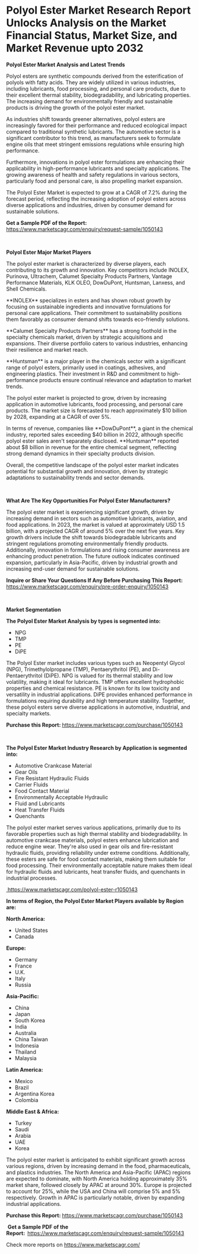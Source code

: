 <p><h1>Polyol Ester Market Research Report Unlocks Analysis on the Market Financial Status, Market Size, and Market Revenue upto 2032</h1></p><p><strong>Polyol Ester Market Analysis and Latest Trends</strong></p>
<p><p>Polyol esters are synthetic compounds derived from the esterification of polyols with fatty acids. They are widely utilized in various industries, including lubricants, food processing, and personal care products, due to their excellent thermal stability, biodegradability, and lubricating properties. The increasing demand for environmentally friendly and sustainable products is driving the growth of the polyol ester market.</p><p>As industries shift towards greener alternatives, polyol esters are increasingly favored for their performance and reduced ecological impact compared to traditional synthetic lubricants. The automotive sector is a significant contributor to this trend, as manufacturers seek to formulate engine oils that meet stringent emissions regulations while ensuring high performance.</p><p>Furthermore, innovations in polyol ester formulations are enhancing their applicability in high-performance lubricants and specialty applications. The growing awareness of health and safety regulations in various sectors, particularly food and personal care, is also propelling market expansion.</p><p>The Polyol Ester Market is expected to grow at a CAGR of 7.2% during the forecast period, reflecting the increasing adoption of polyol esters across diverse applications and industries, driven by consumer demand for sustainable solutions.</p></p>
<p><strong>Get a Sample PDF of the Report:&nbsp;</strong> <a href="https://www.marketscagr.com/enquiry/request-sample/1050143?utm_campaign=1126&utm_medium=2&utm_source=Github&utm_content=ia&utm_term=06032025&utm_id=polyol-ester">https://www.marketscagr.com/enquiry/request-sample/1050143</a></p>
<p>&nbsp;</p>
<p><strong>Polyol Ester Major Market Players</strong></p>
<p><p>The polyol ester market is characterized by diverse players, each contributing to its growth and innovation. Key competitors include INOLEX, Purinova, Ultrachem, Calumet Specialty Products Partners, Vantage Performance Materials, KLK OLEO, DowDuPont, Huntsman, Lanxess, and Shell Chemicals.</p><p>**INOLEX** specializes in esters and has shown robust growth by focusing on sustainable ingredients and innovative formulations for personal care applications. Their commitment to sustainability positions them favorably as consumer demand shifts towards eco-friendly solutions.</p><p>**Calumet Specialty Products Partners** has a strong foothold in the specialty chemicals market, driven by strategic acquisitions and expansions. Their diverse portfolio caters to various industries, enhancing their resilience and market reach.</p><p>**Huntsman** is a major player in the chemicals sector with a significant range of polyol esters, primarily used in coatings, adhesives, and engineering plastics. Their investment in R&D and commitment to high-performance products ensure continual relevance and adaptation to market trends.</p><p>The polyol ester market is projected to grow, driven by increasing application in automotive lubricants, food processing, and personal care products. The market size is forecasted to reach approximately $10 billion by 2028, expanding at a CAGR of over 5%.</p><p>In terms of revenue, companies like **DowDuPont**, a giant in the chemical industry, reported sales exceeding $40 billion in 2022, although specific polyol ester sales aren't separately disclosed. **Huntsman** reported about $8 billion in revenue for the entire chemical segment, reflecting strong demand dynamics in their specialty products division.</p><p>Overall, the competitive landscape of the polyol ester market indicates potential for substantial growth and innovation, driven by strategic adaptations to sustainability trends and sector demands.</p></p>
<p>&nbsp;</p>
<p><strong>What Are The Key Opportunities For Polyol Ester Manufacturers?</strong></p>
<p><p>The polyol ester market is experiencing significant growth, driven by increasing demand in sectors such as automotive lubricants, aviation, and food applications. In 2023, the market is valued at approximately USD 1.5 billion, with a projected CAGR of around 5% over the next five years. Key growth drivers include the shift towards biodegradable lubricants and stringent regulations promoting environmentally friendly products. Additionally, innovation in formulations and rising consumer awareness are enhancing product penetration. The future outlook indicates continued expansion, particularly in Asia-Pacific, driven by industrial growth and increasing end-user demand for sustainable solutions.</p></p>
<p><strong>Inquire or Share Your Questions If Any Before Purchasing This Report:</strong> <a href="https://www.marketscagr.com/enquiry/pre-order-enquiry/1050143?utm_campaign=1126&utm_medium=2&utm_source=Github&utm_content=ia&utm_term=06032025&utm_id=polyol-ester">https://www.marketscagr.com/enquiry/pre-order-enquiry/1050143</a></p>
<p>&nbsp;</p>
<p><strong>Market Segmentation</strong></p>
<p><strong>The Polyol Ester Market Analysis by types is segmented into:</strong></p>
<p><ul><li>NPG</li><li>TMP</li><li>PE</li><li>DiPE</li></ul></p>
<p><p>The Polyol Ester market includes various types such as Neopentyl Glycol (NPG), Trimethylolpropane (TMP), Pentaerythritol (PE), and Di-Pentaerythritol (DiPE). NPG is valued for its thermal stability and low volatility, making it ideal for lubricants. TMP offers excellent hydrophobic properties and chemical resistance. PE is known for its low toxicity and versatility in industrial applications. DiPE provides enhanced performance in formulations requiring durability and high temperature stability. Together, these polyol esters serve diverse applications in automotive, industrial, and specialty markets.</p></p>
<p><strong>Purchase this Report:&nbsp;</strong><a href="https://www.marketscagr.com/purchase/1050143?utm_campaign=1126&utm_medium=2&utm_source=Github&utm_content=ia&utm_term=06032025&utm_id=polyol-ester">https://www.marketscagr.com/purchase/1050143</a></p>
<p>&nbsp;</p>
<p><strong>The Polyol Ester Market Industry Research by Application is segmented into:</strong></p>
<p><ul><li>Automotive Crankcase Material</li><li>Gear Oils</li><li>Fire Resistant Hydraulic Fluids</li><li>Carrier Fluids</li><li>Food Contact Material</li><li>Environmentally Acceptable Hydraulic</li><li>Fluid and Lubricants</li><li>Heat Transfer Fluids</li><li>Quenchants</li></ul></p>
<p><p>The polyol ester market serves various applications, primarily due to its favorable properties such as high thermal stability and biodegradability. In automotive crankcase materials, polyol esters enhance lubrication and reduce engine wear. They're also used in gear oils and fire-resistant hydraulic fluids, providing reliability under extreme conditions. Additionally, these esters are safe for food contact materials, making them suitable for food processing. Their environmentally acceptable nature makes them ideal for hydraulic fluids and lubricants, heat transfer fluids, and quenchants in industrial processes.</p></p>
<p><a href="https://www.marketscagr.com/polyol-ester-r1050143?utm_campaign=1126&utm_medium=2&utm_source=Github&utm_content=ia&utm_term=06032025&utm_id=polyol-ester">&nbsp;https://www.marketscagr.com/polyol-ester-r1050143</a></p>
<p><strong>In terms of Region, the Polyol Ester Market Players available by Region are:</strong></p>
<p>
    <p> <strong> North America: </strong>
        <ul>
            <li>United States</li>
            <li>Canada</li>
        </ul>
        </p> 
    <p> <strong> Europe: </strong>
        <ul>
            <li>Germany</li>
            <li>France</li>
            <li>U.K.</li>
            <li>Italy</li>
            <li>Russia</li>
        </ul>
        </p> 
    <p> <strong> Asia-Pacific: </strong>
        <ul>
            <li>China</li>
            <li>Japan</li>
            <li>South Korea</li>
            <li>India</li>
            <li>Australia</li>
            <li>China Taiwan</li>
            <li>Indonesia</li>
            <li>Thailand</li>
            <li>Malaysia</li>
        </ul>
        </p> 
    <p> <strong> Latin America: </strong>
        <ul>
            <li>Mexico</li>
            <li>Brazil</li>
            <li>Argentina Korea</li>
            <li>Colombia</li>
        </ul>
        </p> 
    <p> <strong> Middle East & Africa: </strong>
        <ul>
            <li>Turkey</li>
            <li>Saudi</li>
            <li>Arabia</li>
            <li>UAE</li>
            <li>Korea</li>
        </ul>
    </p>
    </p>
<p><p>The polyol ester market is anticipated to exhibit significant growth across various regions, driven by increasing demand in the food, pharmaceuticals, and plastics industries. The North America and Asia-Pacific (APAC) regions are expected to dominate, with North America holding approximately 35% market share, followed closely by APAC at around 30%. Europe is projected to account for 25%, while the USA and China will comprise 5% and 5% respectively. Growth in APAC is particularly notable, driven by expanding industrial applications.</p></p>
<p><strong>Purchase this Report: </strong><a href="https://www.marketscagr.com/purchase/1050143?utm_campaign=1126&utm_medium=2&utm_source=Github&utm_content=ia&utm_term=06032025&utm_id=polyol-ester">https://www.marketscagr.com/purchase/1050143</a></p>
<p>&nbsp;<strong>Get a Sample PDF of the Report:&nbsp;&nbsp;</strong><a href="https://www.marketscagr.com/enquiry/request-sample/1050143?utm_campaign=1126&utm_medium=2&utm_source=Github&utm_content=ia&utm_term=06032025&utm_id=polyol-ester">https://www.marketscagr.com/enquiry/request-sample/1050143</a></p>
<p><strong></strong></p>
<p>Check more reports on <a href="https://www.marketscagr.com/?utm_campaign=1126&utm_medium=2&utm_source=Github&utm_content=ia&utm_term=06032025&utm_id=polyol-ester">https://www.marketscagr.com/</a></p>